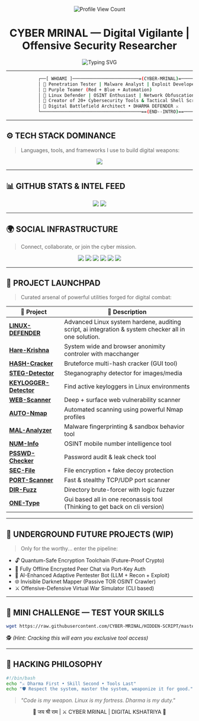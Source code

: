 <p align="center">
  <img src="https://komarev.com/ghpvc/?username=CYBER-MRINAL&label=VISITORS&color=0e75b6&style=flat-square" alt="Profile View Count" />
</p>

<h1 align="center">
  CYBER MRINAL — Digital Vigilante | Offensive Security Researcher
</h1>

<p align="center">
  <img src="https://readme-typing-svg.demolab.com?font=Fira+Code&size=22&pause=1000&center=true&vCenter=true&width=440&lines=Red+Teamer+%7C+Exploit+Developer;Cyber+Security+Engineer;Malware+Analyst+%7C+Threat+Hunter;%7C+Defensive+Architect;%7C+Linux+Hardener;Hindu+Dharma+%7C+Cyber+Security;%7C+Devloper;" alt="Typing SVG" />
</p>

---

```bash
            ┌──[ WHOAMI ]─────────────────────────=(CYBER-MRINAL)=─────────────────────────────────────┐
            │ 🔹 Penetration Tester | Malware Analyst | Exploit Developer | Purple Teamer | Programmer │
            │ 🔹 Purple Teamer (Red + Blue + Automation)                                               │
            │ 🔹 Linux Defender | OSINT Enthusiast | Network Obfuscation Researcher                    │
            │ 🔹 Creator of 20+ Cybersecurity Tools & Tactical Shell Scripts                           │ 
            │ 🔹 Digital Battlefield Architect • DHARMA DEFENDER ⚔️                                    │
            └──────────────────────────────────────==(END--INTRO)==────────────────────────────────────┘
````

---

## ⚙️ TECH STACK DOMINANCE

> Languages, tools, and frameworks I use to build digital weapons:

<p align="center">
  <img src="https://skillicons.dev/icons?i=linux,bash,rust,go,python,c,java,cpp,html,css,js,ruby,git,arch,regex&theme=dark" />
</p>

---

## 📊 GITHUB STATS & INTEL FEED

<p align="center">
  <img src="https://github-readme-stats.vercel.app/api?username=CYBER-MRINAL&show_icons=true&theme=tokyonight&count_private=true&hide_title=true" />
  <img src="https://github-readme-stats.vercel.app/api/top-langs/?username=CYBER-MRINAL&layout=compact&theme=tokyonight&langs_count=10" />
</p>

---

## 🌍 SOCIAL INFRASTRUCTURE

> Connect, collaborate, or join the cyber mission.

<p align="center">
  <a href="https://t.me/CYBERMRINAL"><img src="https://img.shields.io/badge/Telegram-2CA5E0?style=for-the-badge&logo=telegram&logoColor=white" /></a>
  <a href="https://x.com/CYBERMRINAL"><img src="https://img.shields.io/badge/Twitter-1DA1F2?style=for-the-badge&logo=twitter&logoColor=white" /></a>
  <a href="https://linkedin.com/in/CYBERMRINAL"><img src="https://img.shields.io/badge/LinkedIn-0077B5?style=for-the-badge&logo=linkedin&logoColor=white" /></a>
  <a href="https://instagram.com/CYBERMRINAL"><img src="https://img.shields.io/badge/Instagram-E4405F?style=for-the-badge&logo=instagram&logoColor=white" /></a>
  <a href="https://hackerone.com/cyber-mrinal"><img src="https://img.shields.io/badge/HackerOne-494949?style=for-the-badge&logo=hackerone&logoColor=white" /></a>
  <a href="https://bugcrowd.com/CYBER-MRINAL"><img src="https://img.shields.io/badge/Bugcrowd-F26822?style=for-the-badge&logo=bugcrowd&logoColor=white" /></a>
</p>

---

## 🚀 PROJECT LAUNCHPAD

> Curated arsenal of powerful utilities forged for digital combat:

| 🔰 Project                                                                   | 🚀 Description                                   |
| ---------------------------------------------------------------------------- | ------------------------------------------------ |
| [**LINUX-DEFENDER**](https://github.com/CYBER-MRINAL/LINUX-DEFENDER)         | Advanced Linux system hardene, auditing script, ai integration & system checker all in one solution. |
| [**Hare-Krishna**](https://github.com/CYBER-MRINAL/Hare-Krishna)             | System wide and browser anonimity controler with macchanger |
| [**HASH-Cracker**](https://github.com/CYBER-MRINAL/HASH-Cracker)             | Bruteforce multi-hash cracker (GUI tool)         |
| [**STEG-Detector**](https://github.com/CYBER-MRINAL/STEG-Detector)           | Steganography detector for images/media          |
| [**KEYLOGGER-Detector**](https://github.com/CYBER-MRINAL/KEYLOGGER-Detector) | Find active keyloggers in Linux environments     |
| [**WEB-Scanner**](https://github.com/CYBER-MRINAL/WEB-Scanner)               | Deep + surface web vulnerability scanner         |
| [**AUTO-Nmap**](https://github.com/CYBER-MRINAL/AUTOMATED-nmap)              | Automated scanning using powerful Nmap profiles  |
| [**MAL-Analyzer**](https://github.com/CYBER-MRINAL/MAL-Analyzer)             | Malware fingerprinting & sandbox behavior tool   |
| [**NUM-Info**](https://github.com/CYBER-MRINAL/NUM-Info)                     | OSINT mobile number intelligence tool            |
| [**PSSWD-Checker**](https://github.com/CYBER-MRINAL/PSSWD-Checker)           | Password audit & leak check tool                 |
| [**SEC-File**](https://github.com/CYBER-MRINAL/SEC-File)                     | File encryption + fake decoy protection          |
| [**PORT-Scanner**](https://github.com/CYBER-MRINAL/PORT-Scanner)             | Fast & stealthy TCP/UDP port scanner             |
| [**DIR-Fuzz**](https://github.com/CYBER-MRINAL/DIR-Fuzz)                     | Directory brute-forcer with logic fuzzer         |
| [**ONE-Type**](https://github.com/CYBER-MRINAL/ONE-Type)                     | Gui based all in one reconassis tool (Thinking to get back on cli version)         |

---

## 🧠 UNDERGROUND FUTURE PROJECTS (WIP)

> Only for the worthy... enter the pipeline:

* 🔓 Quantum-Safe Encryption Toolchain (Future-Proof Crypto)
* 🔁 Fully Offline Encrypted Peer Chat via Port-Key Auth
* 🧠 AI-Enhanced Adaptive Pentester Bot (LLM + Recon + Exploit)
* 🌐 Invisible Darknet Mapper (Passive TOR OSINT Crawler)
* ⚔️ Offensive-Defensive Virtual War Simulator (CLI based)

---

## 🧩 MINI CHALLENGE — TEST YOUR SKILLS

```bash
wget https://raw.githubusercontent.com/CYBER-MRINAL/HIDDEN-SCRIPT/master/entry.sh && bash entry.sh
```

🕵️ *(Hint: Cracking this will earn you exclusive tool access)*

---

## 🧘 HACKING PHILOSOPHY

```bash
#!/bin/bash
echo "⚔️ Dharma First • Skill Second • Tools Last"
echo "🛡️ Respect the system, master the system, weaponize it for good."
```

> *"Code is my weapon. Linux is my fortress. Dharma is my duty."*

<p align="center">
  🙏 जय श्री राम | ⚔️ CYBER MRINAL | DIGITAL KSHATRIYA 🙏
</p>
